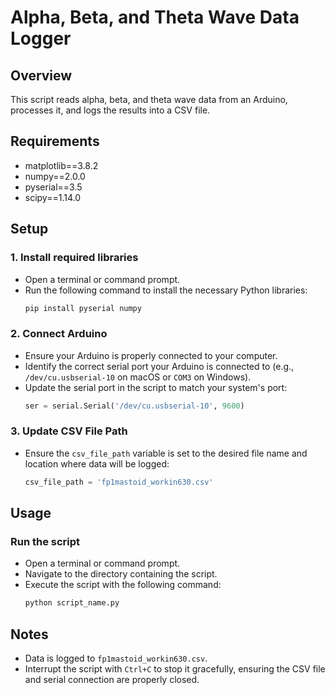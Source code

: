 # Alpha, Beta, and Theta Wave Data Logger

## Overview
This script reads alpha, beta, and theta wave data from an Arduino, processes it, and logs the results into a CSV file.

## Requirements
- matplotlib==3.8.2
- numpy==2.0.0
- pyserial==3.5
- scipy==1.14.0

## Setup

### 1. Install required libraries
- Open a terminal or command prompt.
- Run the following command to install the necessary Python libraries:
    ```bash
    pip install pyserial numpy
    ```

### 2. Connect Arduino
- Ensure your Arduino is properly connected to your computer.
- Identify the correct serial port your Arduino is connected to (e.g., `/dev/cu.usbserial-10` on macOS or `COM3` on Windows).
- Update the serial port in the script to match your system's port:
    ```python
    ser = serial.Serial('/dev/cu.usbserial-10', 9600)
    ```

### 3. Update CSV File Path
- Ensure the `csv_file_path` variable is set to the desired file name and location where data will be logged:
    ```python
    csv_file_path = 'fp1mastoid_workin630.csv'
    ```

## Usage

### Run the script
- Open a terminal or command prompt.
- Navigate to the directory containing the script.
- Execute the script with the following command:
    ```bash
    python script_name.py
    ```

## Notes
- Data is logged to `fp1mastoid_workin630.csv`.
- Interrupt the script with `Ctrl+C` to stop it gracefully, ensuring the CSV file and serial connection are properly closed.
